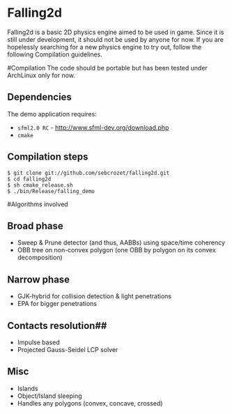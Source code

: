 Falling2d
=========
Falling2d is a basic 2D physics engine aimed to be used in game.
Since it is still under development, it should not be used by anyone for now.
If you are hopelessly searching for a new physics engine to try out, follow the
following Compilation guidelines.

#Compilation
The code should be portable but has been tested under ArchLinux only for now.

## Dependencies ##

The demo application requires:
  * `sfml2.0 RC` - http://www.sfml-dev.org/download.php
  * `cmake`

## Compilation steps ##

    $ git clone git://github.com/sebcrozet/falling2d.git
    $ cd falling2d
    $ sh cmake_release.sh
    $ ./bin/Release/falling_demo

#Algorithms involved

## Broad phase ##

* Sweep & Prune detector (and thus, AABBs) using space/time coherency
* OBB tree on non-convex polygon (one OBB by polygon on its convex
    decomposition)

## Narrow phase ##

  * GJK-hybrid for collision detection & light penetrations
  * EPA for bigger penetrations

## Contacts resolution##

  * Impulse based
  * Projected Gauss-Seidel LCP solver

## Misc ##

  * Islands
  * Object/Island sleeping
  * Handles any polygons (convex, concave, crossed)
